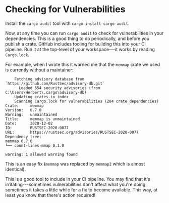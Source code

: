 # Checking for Vulnerabilities

Install the `cargo audit` tool with `cargo install cargo-audit`.

Now, at any time you can run `cargo audit` to check for vulnerabilities in your dependencies. This is a good thing to do periodically, and before you publish a crate. GitHub includes tooling for building this into your CI pipeline. Run it at the top-level of your workspace---it works by reading `Cargo.lock`.

For example, when I wrote this it warned me that the `memmap` crate we used is currently without a maintainer:

```
    Fetching advisory database from `https://github.com/RustSec/advisory-db.git`
      Loaded 554 security advisories (from C:\Users\Herbert\.cargo\advisory-db)
    Updating crates.io index
    Scanning Cargo.lock for vulnerabilities (284 crate dependencies)
Crate:     memmap
Version:   0.7.0
Warning:   unmaintained
Title:     memmap is unmaintained
Date:      2020-12-02
ID:        RUSTSEC-2020-0077
URL:       https://rustsec.org/advisories/RUSTSEC-2020-0077
Dependency tree:
memmap 0.7.0
└── count-lines-mmap 0.1.0

warning: 1 allowed warning found
```

This is an easy fix (`memmap` was replaced by `memmap2` which is almost identical).

This is a good tool to include in your CI pipeline. You may find that it's irritating---sometimes vulnerabilities don't affect what you're doing, sometimes it takes a little while for a fix to become available. This way, at least you know that there's action required!